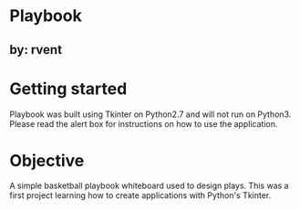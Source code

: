 # Playbook
## by: rvent

# Getting started
Playbook was built using Tkinter on Python2.7 and will not run on Python3. Please read the alert box for instructions on how to use the application.

# Objective
A simple basketball playbook whiteboard used to design plays. This was a first project learning how to create applications with Python's Tkinter. 

